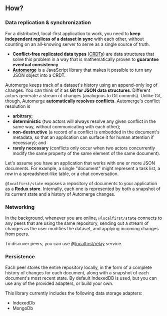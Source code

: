 ﻿## How?

### Data replication & synchronization

For a distributed, local-first application to work, you need to **keep independent replicas of a
dataset in sync** with each other, without counting on an all-knowing server to serve as a single
source of truth.

- **Conflict-free replicated data types**
  ([CRDTs](https://en.wikipedia.org/wiki/Conflict-free_replicated_data_type)) are data structures that
  solve this problem in a way that is mathematically proven to **guarantee eventual consistency**.
- [**Automerge**](https://github.com/automerge/automerge) is a
  JavaScript library that makes it possible to turn any JSON object into a CRDT.

Automerge keeps track of a dataset's history using an append-only log of changes. You can think of
it as **Git for JSON data structures**. Different actors generate a stream of changes (analogous to
Git commits). Unlike Git, though, Automerge **automatically resolves conflicts**. Automerge's
conflict resolution is

- **arbitrary**;
- **deterministic** (two actors will always resolve any given conflict in the same way, without
  communicating with each other);
- **non-destructive** (a record of a conflict is embedded in the document's metadata, so that an
  application can surface it for human attention if necessary); and
- **rarely necessary** (conflicts only occur when two actors concurrently modify the same
  property of the same element of the same document).

Let's assume you have an application that works with one or more JSON documents. For example, a
single "document" might represent a task list, a row in a spreadsheet-like table, or a chat conversation.

`@localfirst/state` exposes a repository of documents to your application as a **Redux store**.
Internally, each one is represented by both a snapshot of its current state and a history of
Automerge changes.

### Networking

In the background, whenever you are online, `@localfirst/state` connects to any peers that are using the same
repository, sending out a stream of changes as the user modifies the dataset, and applying incoming
changes from peers.

To discover peers, you can use [@localfirst/relay](https://github.com/local-first-web/relay) service.

### Persistence

Each peer stores the entire repository locally, in the form of a complete history of changes for
each document, along with a snapshot of each document's most recent state. By default IndexedDB is
used, but you can use any of the provided adapters, or build your own.

This library currently includes the following data storage adapters:

- IndexedDb
- MongoDb
